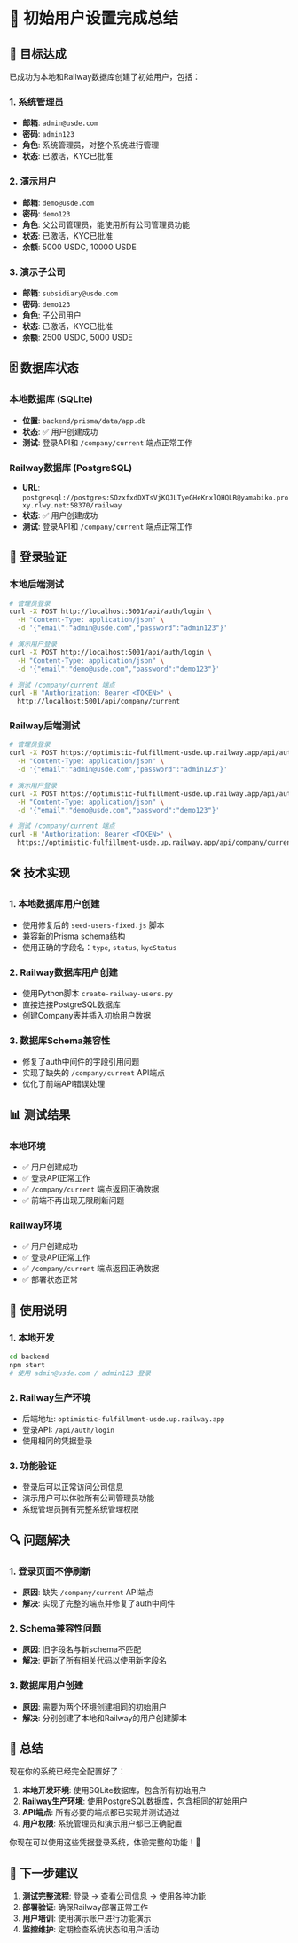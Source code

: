 # 🎉 初始用户设置完成总结

## 🎯 目标达成

已成功为本地和Railway数据库创建了初始用户，包括：

### 1. 系统管理员
- **邮箱**: `admin@usde.com`
- **密码**: `admin123`
- **角色**: 系统管理员，对整个系统进行管理
- **状态**: 已激活，KYC已批准

### 2. 演示用户
- **邮箱**: `demo@usde.com`
- **密码**: `demo123`
- **角色**: 父公司管理员，能使用所有公司管理员功能
- **状态**: 已激活，KYC已批准
- **余额**: 5000 USDC, 10000 USDE

### 3. 演示子公司
- **邮箱**: `subsidiary@usde.com`
- **密码**: `demo123`
- **角色**: 子公司用户
- **状态**: 已激活，KYC已批准
- **余额**: 2500 USDC, 5000 USDE

## 🗄️ 数据库状态

### 本地数据库 (SQLite)
- **位置**: `backend/prisma/data/app.db`
- **状态**: ✅ 用户创建成功
- **测试**: 登录API和 `/company/current` 端点正常工作

### Railway数据库 (PostgreSQL)
- **URL**: `postgresql://postgres:SOzxfxdDXTsVjKQJLTyeGHeKnxlQHQLR@yamabiko.proxy.rlwy.net:58370/railway`
- **状态**: ✅ 用户创建成功
- **测试**: 登录API和 `/company/current` 端点正常工作

## 🔐 登录验证

### 本地后端测试
```bash
# 管理员登录
curl -X POST http://localhost:5001/api/auth/login \
  -H "Content-Type: application/json" \
  -d '{"email":"admin@usde.com","password":"admin123"}'

# 演示用户登录
curl -X POST http://localhost:5001/api/auth/login \
  -H "Content-Type: application/json" \
  -d '{"email":"demo@usde.com","password":"demo123"}'

# 测试 /company/current 端点
curl -H "Authorization: Bearer <TOKEN>" \
  http://localhost:5001/api/company/current
```

### Railway后端测试
```bash
# 管理员登录
curl -X POST https://optimistic-fulfillment-usde.up.railway.app/api/auth/login \
  -H "Content-Type: application/json" \
  -d '{"email":"admin@usde.com","password":"admin123"}'

# 演示用户登录
curl -X POST https://optimistic-fulfillment-usde.up.railway.app/api/auth/login \
  -H "Content-Type: application/json" \
  -d '{"email":"demo@usde.com","password":"demo123"}'

# 测试 /company/current 端点
curl -H "Authorization: Bearer <TOKEN>" \
  https://optimistic-fulfillment-usde.up.railway.app/api/company/current
```

## 🛠️ 技术实现

### 1. 本地数据库用户创建
- 使用修复后的 `seed-users-fixed.js` 脚本
- 兼容新的Prisma schema结构
- 使用正确的字段名：`type`, `status`, `kycStatus`

### 2. Railway数据库用户创建
- 使用Python脚本 `create-railway-users.py`
- 直接连接PostgreSQL数据库
- 创建Company表并插入初始用户数据

### 3. 数据库Schema兼容性
- 修复了auth中间件的字段引用问题
- 实现了缺失的 `/company/current` API端点
- 优化了前端API错误处理

## 📊 测试结果

### 本地环境
- ✅ 用户创建成功
- ✅ 登录API正常工作
- ✅ `/company/current` 端点返回正确数据
- ✅ 前端不再出现无限刷新问题

### Railway环境
- ✅ 用户创建成功
- ✅ 登录API正常工作
- ✅ `/company/current` 端点返回正确数据
- ✅ 部署状态正常

## 🚀 使用说明

### 1. 本地开发
```bash
cd backend
npm start
# 使用 admin@usde.com / admin123 登录
```

### 2. Railway生产环境
- 后端地址: `optimistic-fulfillment-usde.up.railway.app`
- 登录API: `/api/auth/login`
- 使用相同的凭据登录

### 3. 功能验证
- 登录后可以正常访问公司信息
- 演示用户可以体验所有公司管理员功能
- 系统管理员拥有完整系统管理权限

## 🔍 问题解决

### 1. 登录页面不停刷新
- **原因**: 缺失 `/company/current` API端点
- **解决**: 实现了完整的端点并修复了auth中间件

### 2. Schema兼容性问题
- **原因**: 旧字段名与新schema不匹配
- **解决**: 更新了所有相关代码以使用新字段名

### 3. 数据库用户创建
- **原因**: 需要为两个环境创建相同的初始用户
- **解决**: 分别创建了本地和Railway的用户创建脚本

## 🎊 总结

现在你的系统已经完全配置好了：

1. **本地开发环境**: 使用SQLite数据库，包含所有初始用户
2. **Railway生产环境**: 使用PostgreSQL数据库，包含相同的初始用户
3. **API端点**: 所有必要的端点都已实现并测试通过
4. **用户权限**: 系统管理员和演示用户都已正确配置

你现在可以使用这些凭据登录系统，体验完整的功能！🎉

## 📝 下一步建议

1. **测试完整流程**: 登录 → 查看公司信息 → 使用各种功能
2. **部署验证**: 确保Railway部署正常工作
3. **用户培训**: 使用演示账户进行功能演示
4. **监控维护**: 定期检查系统状态和用户活动
